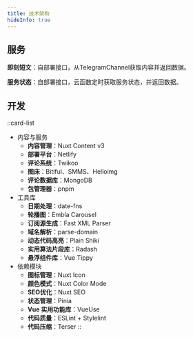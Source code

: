 ```yaml
---
title: 技术架构
hideInfo: true
---
```

## 服务

**即刻短文**：自部署接口，从TelegramChannel获取内容并返回数据。

**服务状态**：自部署接口，云函数定时获取服务状态，并返回数据。


## 开发
::card-list
- 内容与服务
  - **内容管理**：Nuxt Content v3
  - **部署平台**：Netlify
  - **评论系统**：Twikoo
  - **图床**：Bitiful、SMMS、Helloimg
  - **评论数据库**：MongoDB
  - **包管理器**：pnpm
- 工具库
  - **日期处理**：date-fns
  - **轮播图**：Embla Carousel
  - **订阅源生成**：Fast XML Parser
  - **域名解析**：parse-domain
  - **动态代码高亮**：Plain Shiki
  - **实用算法片段库**：Radash
  - **悬浮组件库**：Vue Tippy
- 依赖模块
  - **图标管理**：Nuxt Icon
  - **颜色模式**：Nuxt Color Mode
  - **SEO优化**：Nuxt SEO
  - **状态管理**：Pinia
  - **Vue 实用功能库**：VueUse
  - **代码质量**：ESLint + Stylelint
  - **代码压缩**：Terser
::
